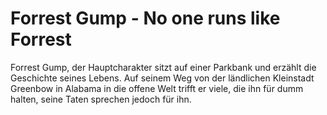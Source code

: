# Forrest Gump - No one runs like Forrest
Forrest Gump, der Hauptcharakter sitzt auf einer Parkbank und erzählt die Geschichte seines Lebens. Auf seinem Weg von der ländlichen Kleinstadt Greenbow in Alabama in die offene Welt trifft er viele, die ihn für dumm halten, seine Taten sprechen jedoch für ihn.